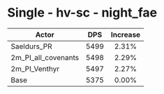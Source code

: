 # Single - hv-sc - night_fae
| Actor | DPS | Increase |
|---|:---:|:---:|
|Saeldurs_PR|5499|2.31%|
|2m_PI_all_covenants|5498|2.29%|
|2m_PI_Venthyr|5497|2.27%|
|Base|5375|0.00%|

